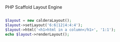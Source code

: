 PHP Scaffold Layout Engine

```php

$layout = new calderaLayout();
$layout->setLayout('6:6|12|4:4:4');
$layout->html('<h1>html in a column</h1>', '1:1');
echo $layout->renderLayout();

```
